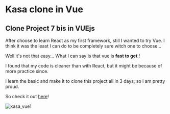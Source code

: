 # Kasa clone in Vue

## Clone Project 7 bis in VUEjs

After choose to learn React as my first framework, still I wanted to try Vue.
I think it was the least I can do to be completely sure witch one to choose... 

Well it's not that easy... What I can say is that vue is **fast to get** !

I found that my code is cleaner than with React, but it might be because of more practice since.

I learn the basic and make it to clone this project all in 3 days, so i am pretty proud.

So check it out [here](https://kasa-vue-js-clone.vercel.app/)!

![kasa_vue1](https://user-images.githubusercontent.com/101552588/207171256-aa04652e-f758-4a99-82af-6dd1027b2bde.png)
